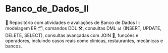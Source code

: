 # Banco_de_Dados_II
💾 Repositório com atividades e avaliações de Banco de Dados II: modelagem ER 🗂️, comandos DDL 🛠️, consultas DML 📊 (INSERT, UPDATE, DELETE, SELECT), consultas avançadas com JOIN 🔗, funções e operadores, incluindo casos reais como clínicas, restaurantes, mecânicas e bancos.
